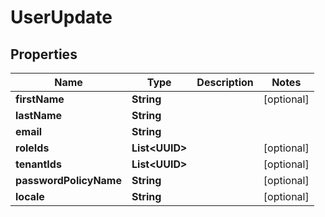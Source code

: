 

# UserUpdate


## Properties

Name | Type | Description | Notes
------------ | ------------- | ------------- | -------------
**firstName** | **String** |  |  [optional]
**lastName** | **String** |  | 
**email** | **String** |  | 
**roleIds** | **List&lt;UUID&gt;** |  |  [optional]
**tenantIds** | **List&lt;UUID&gt;** |  |  [optional]
**passwordPolicyName** | **String** |  |  [optional]
**locale** | **String** |  |  [optional]



